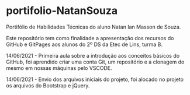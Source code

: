 # portifolio-NatanSouza
Portifólio de Habilidades Técnicas do aluno Natan Ian Masson de Souza.

Este repositório tem como finalidade a apresentação dos recursos do GitHub e GitPages aos alunos do 2º DS da Etec de Lins, turma B.

14/06/2021 - Primeira aula sobre a introdução aos conceitos básicos do GitHub, foi aprendido criar uma conta Git, um repositório e a clonagem do mesmo em nossas máquinas pelo VSCODE.

14/06/2021 - Envio dos arquivos iniciais do projeto, foi alocado no projeto os arquivos do Bootstrap e jQuery.
